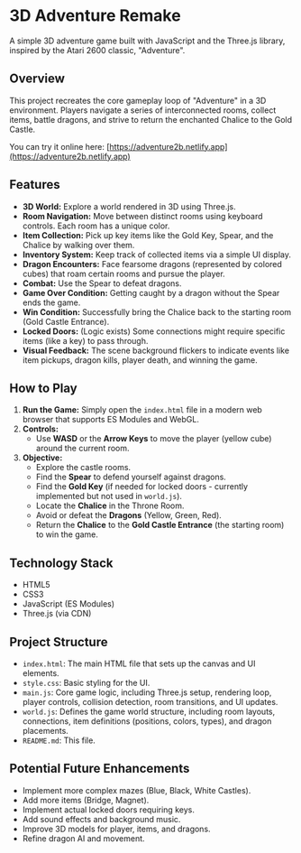 # 3D Adventure Remake

A simple 3D adventure game built with JavaScript and the Three.js library, inspired by the Atari 2600 classic, "Adventure".

## Overview

This project recreates the core gameplay loop of "Adventure" in a 3D environment. Players navigate a series of interconnected rooms, collect items, battle dragons, and strive to return the enchanted Chalice to the Gold Castle.

You can try it online here: [https://adventure2b.netlify.app](https://adventure2b.netlify.app)

## Features

*   **3D World:** Explore a world rendered in 3D using Three.js.
*   **Room Navigation:** Move between distinct rooms using keyboard controls. Each room has a unique color.
*   **Item Collection:** Pick up key items like the Gold Key, Spear, and the Chalice by walking over them.
*   **Inventory System:** Keep track of collected items via a simple UI display.
*   **Dragon Encounters:** Face fearsome dragons (represented by colored cubes) that roam certain rooms and pursue the player.
*   **Combat:** Use the Spear to defeat dragons.
*   **Game Over Condition:** Getting caught by a dragon without the Spear ends the game.
*   **Win Condition:** Successfully bring the Chalice back to the starting room (Gold Castle Entrance).
*   **Locked Doors:** (Logic exists) Some connections might require specific items (like a key) to pass through.
*   **Visual Feedback:** The scene background flickers to indicate events like item pickups, dragon kills, player death, and winning the game.

## How to Play

1.  **Run the Game:** Simply open the `index.html` file in a modern web browser that supports ES Modules and WebGL.
2.  **Controls:**
    *   Use **WASD** or the **Arrow Keys** to move the player (yellow cube) around the current room.
3.  **Objective:**
    *   Explore the castle rooms.
    *   Find the **Spear** to defend yourself against dragons.
    *   Find the **Gold Key** (if needed for locked doors - currently implemented but not used in `world.js`).
    *   Locate the **Chalice** in the Throne Room.
    *   Avoid or defeat the **Dragons** (Yellow, Green, Red).
    *   Return the **Chalice** to the **Gold Castle Entrance** (the starting room) to win the game.

## Technology Stack

*   HTML5
*   CSS3
*   JavaScript (ES Modules)
*   Three.js (via CDN)

## Project Structure

*   `index.html`: The main HTML file that sets up the canvas and UI elements.
*   `style.css`: Basic styling for the UI.
*   `main.js`: Core game logic, including Three.js setup, rendering loop, player controls, collision detection, room transitions, and UI updates.
*   `world.js`: Defines the game world structure, including room layouts, connections, item definitions (positions, colors, types), and dragon placements.
*   `README.md`: This file.

## Potential Future Enhancements

*   Implement more complex mazes (Blue, Black, White Castles).
*   Add more items (Bridge, Magnet).
*   Implement actual locked doors requiring keys.
*   Add sound effects and background music.
*   Improve 3D models for player, items, and dragons.
*   Refine dragon AI and movement.
